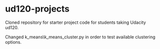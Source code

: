 ud120-projects
==============

Cloned repository for starter project code for students taking Udacity ud120.

Changed k_means\k_means_cluster.py in order to test available clustering options.
